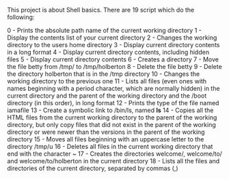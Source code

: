 This project is about Shell basics. There are 19 script which do the following:

0 - Prints the absolute path name of the current working directory
1 - Display the contents list of your current directory
2 - Changes the working directory to the users home directory
3 - Display current directory contents in a long format
4 - Display current directory contents, including hidden files
5 - Display current directory contents
6 - Creates a directory
7 - Move the file betty from /tmp/ to /tmp/holberton
8 - Delete the file betty
9 - Delete the directory holberton that is in the /tmp directory
10 - Changes the working directory to the previous one
11 - Lists all files (even ones with names beginning with a period character, which are normally hidden) in the current directory and the parent of the working directory and the /boot directory (in this order), in long format
12 - Prints the type of the file named iamafile
13 - Create a symbolic link to /bin/ls, named __ls__
14 - Copies all the HTML files from the current working directory to the parent of the working directory, but only copy files that did not exist in the parent of the working directory or were newer than the versions in the parent of the working directory
15 - Moves all files beginning with an uppercase letter to the directory /tmp/u
16 - Deletes all files in the current working directory that end with the character ~
17 - Creates the directories welcome/, welcome/to/ and welcome/to/holberton in the current directory
18 - Lists all the files and directories of the current directory, separated by commas (,)